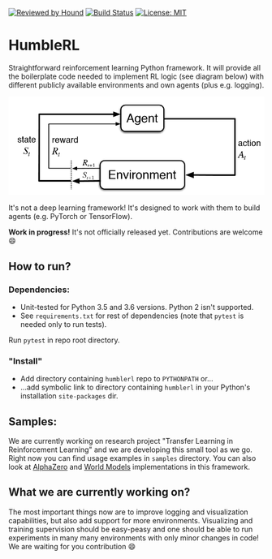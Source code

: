 [![Reviewed by Hound](https://img.shields.io/badge/Reviewed_by-Hound-8E64B0.svg)](https://houndci.com) [![Build Status](https://travis-ci.org/piojanu/humblerl.svg?branch=master)](https://travis-ci.org/piojanu/humblerl) [![License: MIT](https://img.shields.io/badge/License-MIT-yellow.svg)](https://opensource.org/licenses/MIT)

# HumbleRL
Straightforward reinforcement learning Python framework. It will provide all the boilerplate code needed to implement RL logic (see diagram below) with different publicly available environments and own agents (plus e.g. logging).

<p align="center"><img src ="misc/rl_diagram.png" /></p>

It's not a deep learning framework! It's designed to work with them to build agents (e.g. PyTorch or TensorFlow).

**Work in progress!** It's not officially released yet. Contributions are welcome :smile:

## How to run?
### Dependencies:
* Unit-tested for Python 3.5 and 3.6 versions. Python 2 isn't supported.
* See `requirements.txt` for rest of dependencies (note that `pytest` is needed only to run tests).

Run `pytest` in repo root directory.

### "Install"
* Add directory containing `humblerl` repo to `PYTHONPATH` or...
* ...add symbolic link to directory containing `humblerl` in your Python's installation `site-packages` dir.

## Samples:
We are currently working on research project "Transfer Learning in Reinforcement Learning" and we are developing this small tool as we go. Right now you can find usage examples in `samples` directory. You can also look at [AlphaZero](https://github.com/piojanu/AlphaZero) and [World Models](https://github.com/piojanu/World-Models) implementations in this framework.

## What we are currently working on?
The most important things now are to improve logging and visualization capabilities, but also add support for more environments. Visualizing and training supervision should be easy-peasy and one should be able to run experiments in many many environments with only minor changes in code! We are waiting for you contribution :smile:
